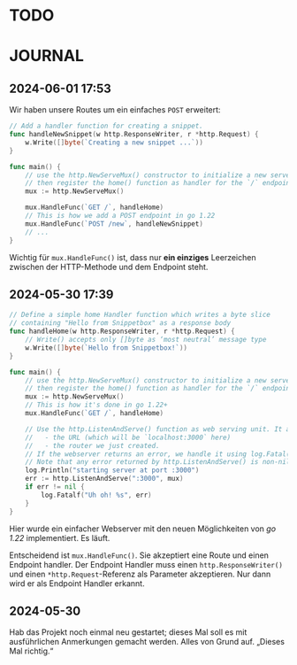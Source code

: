 
# TODO

# JOURNAL

## 2024-06-01 17:53

Wir haben unsere Routes um ein einfaches `POST` erweitert:

```go
// Add a handler function for creating a snippet.
func handleNewSnippet(w http.ResponseWriter, r *http.Request) {
	w.Write([]byte(`Creating a new snippet ...`))
}

func main() {
	// use the http.NewServeMux() constructor to initialize a new servemux (router),
	// then register the home() function as handler for the `/` endpoint.
	mux := http.NewServeMux()

	mux.HandleFunc(`GET /`, handleHome)
	// This is how we add a POST endpoint in go 1.22
	mux.HandleFunc(`POST /new`, handleNewSnippet)
    // ...
}
```

Wichtig für `mux.HandleFunc()` ist, dass nur __ein einziges__ Leerzeichen
zwischen der HTTP-Methode und dem Endpoint steht.

## 2024-05-30 17:39

```go
// Define a simple home Handler function which writes a byte slice
// containing "Hello from Snippetbox" as a response body
func handleHome(w http.ResponseWriter, r *http.Request) {
	// Write() accepts only []byte as ‘most neutral’ message type
	w.Write([]byte(`Hello from Snippetbox!`))
}

func main() {
	// use the http.NewServeMux() constructor to initialize a new servemux (router),
	// then register the home() function as handler for the `/` endpoint.
	mux := http.NewServeMux()
	// This is how it's done in go 1.22+
	mux.HandleFunc(`GET /`, handleHome)

	// Use the http.ListenAndServe() function as web serving unit. It accepts two parameters:
	//   - the URL (which will be `localhost:3000` here)
	//   - the router we just created.
	// If the webserver returns an error, we handle it using log.Fatal() to log the error and exit.
	// Note that any error returned by http.ListenAndServe() is non-nil!
	log.Println("starting server at port :3000")
	err := http.ListenAndServe(":3000", mux)
	if err != nil {
		log.Fatalf("Uh oh! %s", err)
	}
}
```

Hier wurde ein einfacher Webserver mit den neuen Möglichkeiten von _go 1.22_
implementiert. Es läuft.

Entscheidend ist `mux.HandleFunc()`. Sie akzeptiert eine Route und einen
Endpoint handler. Der Endpoint Handler muss einen `http.ResponseWriter()` und
einen `*http.Request`-Referenz als Parameter akzeptieren. Nur dann wird er als
Endpoint Handler erkannt.

## 2024-05-30

Hab das Projekt noch einmal neu gestartet; dieses Mal soll es mit ausführlichen
Anmerkungen gemacht werden. Alles von Grund auf. „Dieses Mal richtig.“
